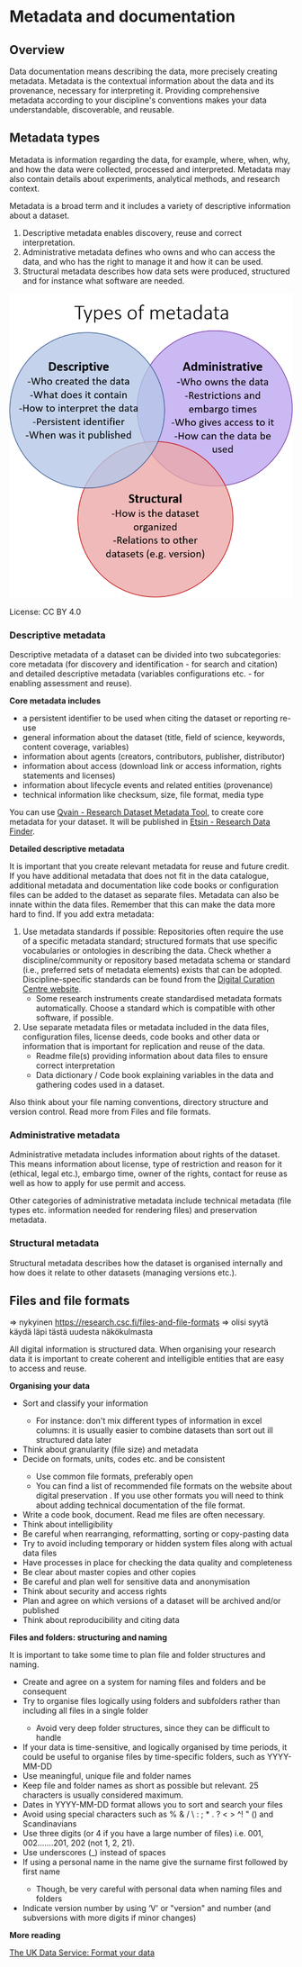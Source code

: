 # Metadata and documentation

<a name="header1"></a>
## Overview

Data documentation means describing the data, more precisely creating metadata. Metadata is the contextual information about the data and its provenance, necessary for interpreting it. Providing comprehensive metadata according to your discipline's conventions makes your data understandable, discoverable, and reusable.

<a name="header2"></a>
## Metadata types

Metadata is information regarding the data, for example, where, when, why, and how the data were collected, processed and interpreted. Metadata may also contain details about experiments, analytical methods, and research context.

Metadata is a broad term and it includes a variety of descriptive information about a dataset.

1. Descriptive metadata enables discovery, reuse and correct interpretation.
2. Administrative metadata defines who owns and who can access the data, and who has the right to manage it and how it can be used.
3. Structural metadata describes how data sets were produced, structured and for instance what software are needed.
 
![Types of metadata: Descriptive. Administrative. Structural.](../../img/metadata-categories_v5.png "Three types of metadata: Descriptive, Administrative, Structural")

License: CC BY 4.0
 
### Descriptive metadata

Descriptive metadata of a dataset can be divided into two subcategories: core metadata (for discovery and identification - for search and citation) and detailed descriptive metadata (variables configurations etc. - for enabling assessment and reuse).

**Core metadata includes**
-  a persistent identifier to be used when citing the dataset or reporting re-use
-  general information about the dataset (title, field of science, keywords, content coverage, variables)
-  information about agents (creators, contributors, publisher, distributor)
-  information about access (download link or access information, rights statements and licenses)
-  information about lifecycle events and related entities (provenance)
-  technical information like checksum, size, file format, media type
 
You can use [Qvain - Research Dataset Metadata Tool](https://www.fairdata.fi/en/qvain/), to create core metadata for your dataset. It will be published in [Etsin - Research Data Finder](https://www.fairdata.fi/en/services/etsin/).

**Detailed descriptive metadata**

It is important that you create relevant metadata for reuse and future credit. If you have additional metadata that does not fit in the data catalogue, additional metadata and documentation like code books or configuration files can be added to the dataset as separate files. Metadata can also be innate within the data files. Remember that this can make the data more hard to find. If you add extra metadata:

1. Use metadata standards if possible: Repositories often require the use of a specific metadata standard; structured formats that use specific vocabularies or ontologies in describing the data. Check whether a discipline/community or repository based metadata schema or standard (i.e., preferred sets of metadata elements) exists that can be adopted. Discipline-specific standards can be found from the [Digital Curation Centre website](http://www.dcc.ac.uk/resources/metadata-standards).
   -  Some research instruments create standardised metadata formats automatically. Choose a standard which is compatible with other software, if possible.
2. Use separate metadata files or metadata included in the data files, configuration files, license deeds, code books and other data or information that is important for replication and reuse of the data.
   -  Readme file(s) providing information about data files to ensure correct interpretation
   -  Data dictionary / Code book explaining variables in the data and gathering codes used in a dataset.

Also think about your file naming conventions, directory structure and version control. Read more from Files and file formats.

### Administrative metadata

Administrative metadata includes information about rights of the dataset. This means information about license, type of restriction and reason for it (ethical, legal etc.), embargo time, owner of the rights, contact for reuse as well as how to apply for use permit and access.

Other categories of administrative metadata include technical metadata (file types etc. information needed for rendering files) and preservation metadata.

### Structural metadata

Structural metadata describes how the dataset is organised internally and how does it relate to other datasets (managing versions etc.).

<a name="header3"></a>
## Files and file formats

=> nykyinen https://research.csc.fi/files-and-file-formats => olisi syytä käydä läpi tästä uudesta näkökulmasta

All digital information is structured data. When organising your research data it is important to create coherent and intelligible entities that are easy to access and reuse.

**Organising your data**<ul>
<li>Sort and classify your information</li>
<ul><li>For instance: don't mix different types of information in excel columns: it is usually easier to combine datasets than sort out ill structured data later</li></ul>
<li>Think about granularity (file size) and metadata</li>
<li>Decide on formats, units, codes etc. and be consistent</li>
<ul><li>Use common file formats, preferably open</li>
<li>You can find a list of recommended file formats on the website about digital preservation . If you use other formats you will need to think about adding technical documentation of the file format.</li></ul>
<li>Write a code book, document. Read me files are often necessary.</li>
<li>Think about intelligibility</li>
<li>Be careful when rearranging, reformatting, sorting or copy-pasting data</li>
<li>Try to avoid including temporary or hidden system files along with actual data files</li>
<li>Have processes in place for checking the data quality and completeness</li>
<li>Be clear about master copies and other copies</li>
<li>Be careful and plan well for sensitive data and anonymisation</li>
<li>Think about security and access rights</li>
<li>Plan and agree on which versions of a dataset will be archived and/or published</li>
<li>Think about reproducibility and citing data</li>
</ul>

**Files and folders: structuring and naming**

It is important to take some time to plan file and folder structures and naming.<ul>
<li>Create and agree on a system for naming files and folders and be consequent</li>
<li>Try to organise files logically using folders and subfolders rather than including all files in a single folder</li>
<ul><li>Avoid very deep folder structures, since they can be difficult to handle</li></ul>
<li>If your data is time-sensitive, and logically organised by time periods, it could be useful to organise files by time-specific folders, such as YYYY-MM-DD</li>
<li>Use meaningful, unique file and folder names</li>
<li>Keep file and folder names as short as possible but relevant. 25 characters is usually considered maximum.</li>
<li>Dates in YYYY-MM-DD format allows you to sort and search your files</li>
<li>Avoid using special characters such as % & / \ : ; * . ? < > ^! " () and Scandinavians</li>
<li>Use three digits (or 4 if you have a large number of files) i.e. 001, 002…….201, 202 (not 1, 2, 21).</li>
<li>Use underscores (_) instead of spaces</li>
<li>If using a personal name in the name give the surname first followed by first name</li>
<ul><li>Though, be very careful with personal data when naming files and folders</li></ul>
<li>Indicate version number by using ‘V' or "version" and number (and subversions with more digits if minor changes)</li>
</ul>

**More reading**

[The UK Data Service: Format your data](https://www.ukdataservice.ac.uk/manage-data/format)

